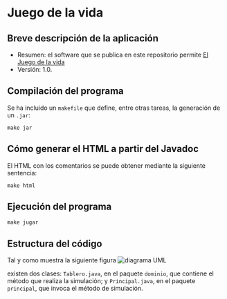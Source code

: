 # Juego de la vida

## Breve descripción de la aplicación

* Resumen: el software que se publica en este repositorio permite
  [El Juego de la vida](https://www.youtube.com/watch?v=ouipbDkwHWA)
* Versión: 1.0.

## Compilación del programa

Se ha incluido un `makefile` que define, entre otras tareas, la
generación de un `.jar`:

```console
make jar
```

## Cómo generar el HTML a partir del Javadoc

El HTML con los comentarios se puede obtener mediante la siguiente
sentencia:

```console
make html
```
## Ejecución del programa 
```console
make jugar
```

## Estructura del código

Tal y como muestra la siguiente figura
![diagrama UML](diagrama_clases.png)

existen dos clases: `Tablero.java`, en el paquete `dominio`, que
contiene el método que realiza la simulación; y `Principal.java`, en el
paquete `principal`, que invoca el método de simulación.

